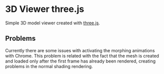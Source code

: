 # 3D Viewer three.js

Simple 3D model viewer created with [three.js](https://threejs.org).

## Problems

Currently there are some issues with activating the morphing animations with Chrome. This problem
is related with the fact that the mesh is created and loaded only after the first frame has already
been rendered, creating problems in the normal shading rendering.

